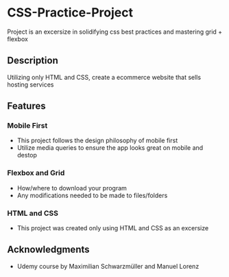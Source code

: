 # CSS-Practice-Project

Project is an excersize in solidifying css best practices and mastering grid + flexbox

## Description

Utilizing only HTML and CSS, create a ecommerce website that sells hosting services

## Features

### Mobile First

- This project follows the design philosophy of mobile first
- Utilize media queries to ensure the app looks great on mobile and destop

### Flexbox and Grid

- How/where to download your program
- Any modifications needed to be made to files/folders

### HTML and CSS

- This project was created only using HTML and CSS as an excersize

## Acknowledgments

- Udemy course by Maximilian Schwarzmüller and Manuel Lorenz
